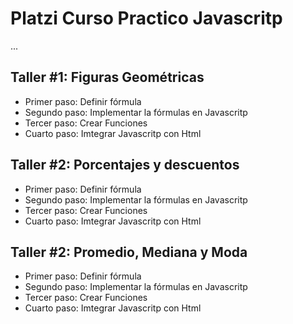 # Platzi Curso Practico Javascritp

...

## Taller #1: Figuras Geométricas

- Primer paso: Definir fórmula
- Segundo paso: Implementar la fórmulas en Javascritp
- Tercer paso: Crear Funciones
- Cuarto paso: Imtegrar Javascritp con Html

## Taller #2: Porcentajes y descuentos

- Primer paso: Definir fórmula
- Segundo paso: Implementar la fórmulas en Javascritp
- Tercer paso: Crear Funciones
- Cuarto paso: Imtegrar Javascritp con Html

## Taller #2: Promedio, Mediana y Moda

- Primer paso: Definir fórmula
- Segundo paso: Implementar la fórmulas en Javascritp
- Tercer paso: Crear Funciones
- Cuarto paso: Imtegrar Javascritp con Html
